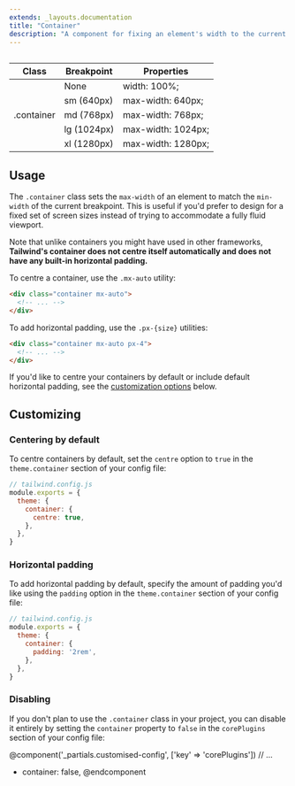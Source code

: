 ```yaml
---
extends: _layouts.documentation
title: "Container"
description: "A component for fixing an element's width to the current breakpoint."
---
```


<h2 style="visibility: hidden; font-size: 0; margin: 0;">Class reference</h2>
<div class="border-t border-b border-grey-300 mt-0 mb-12">
  <table class="w-full text-left table-collapse">
    <colgroup>
      <col class="w-1/4">
      <col class="w-1/4">
      <col class="w-1/2">
    </colgroup>
    <thead>
      <tr>
        <th class="text-sm font-semibold text-grey-700 p-2 bg-grey-100">Class</th>
        <th class="text-sm font-semibold text-grey-700 p-2 bg-grey-100">Breakpoint</th>
        <th class="text-sm font-semibold text-grey-700 p-2 bg-grey-100">Properties</th>
      </tr>
    </thead>
    <tbody class="align-baseline">
      <tr>
        <td class="p-2 border-t border-grey-300 font-mono text-xs text-purple-700" rowspan="5">.container</td>
        <td class="p-2 border-t border-grey-300 font-mono text-xs text-grey-600"><span class="font-sans italic font-sans">None</span></td>
        <td class="p-2 border-t border-grey-300 font-mono text-xs text-blue-700">width: 100%;</td>
      </tr>
      <tr>
        <td class="p-2 border-t border-grey-300 font-mono text-xs text-grey-700">sm <span class="text-grey-600 font-sans italic">(640px)</span></td>
        <td class="p-2 border-t border-grey-300 font-mono text-xs text-blue-700">max-width: 640px;</td>
      </tr>
      <tr>
        <td class="p-2 border-t border-grey-300 font-mono text-xs text-grey-700">md <span class="text-grey-600 font-sans italic">(768px)</span></td>
        <td class="p-2 border-t border-grey-300 font-mono text-xs text-blue-700">max-width: 768px;</td>
      </tr>
      <tr>
        <td class="p-2 border-t border-grey-300 font-mono text-xs text-grey-700">lg <span class="text-grey-600 font-sans italic">(1024px)</span></td>
        <td class="p-2 border-t border-grey-300 font-mono text-xs text-blue-700">max-width: 1024px;</td>
      </tr>
      <tr>
        <td class="p-2 border-t border-grey-300 font-mono text-xs text-grey-700">xl <span class="text-grey-600 font-sans italic">(1280px)</span></td>
        <td class="p-2 border-t border-grey-300 font-mono text-xs text-blue-700">max-width: 1280px;</td>
      </tr>
    </tbody>
  </table>
</div>

## Usage

The `.container` class sets the `max-width` of an element to match the `min-width` of the current breakpoint. This is useful if you'd prefer to design for a fixed set of screen sizes instead of trying to accommodate a fully fluid viewport.

Note that unlike containers you might have used in other frameworks, **Tailwind's container does not centre itself automatically and does not have any built-in horizontal padding.**

To centre a container, use the `.mx-auto` utility:

```html
<div class="container mx-auto">
  <!-- ... -->
</div>
```

To add horizontal padding, use the `.px-{size}` utilities:

```html
<div class="container mx-auto px-4">
  <!-- ... -->
</div>
```

If you'd like to centre your containers by default or include default horizontal padding, see the [customization options](#customising) below.

## Customizing

### Centering by default

To centre containers by default, set the `centre` option to `true` in the `theme.container` section of your config file:

```js
// tailwind.config.js
module.exports = {
  theme: {
    container: {
      centre: true,
    },
  },
}
```

### Horizontal padding

To add horizontal padding by default, specify the amount of padding you'd like using the `padding` option in the `theme.container` section of your config file:

```js
// tailwind.config.js
module.exports = {
  theme: {
    container: {
      padding: '2rem',
    },
  },
}
```

### Disabling

If you don't plan to use the `.container` class in your project, you can disable it entirely by setting the `container` property to `false` in the `corePlugins` section of your config file:

@component('_partials.customised-config', ['key' => 'corePlugins'])
  // ...
+ container: false,
@endcomponent
